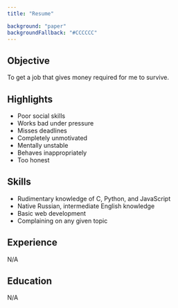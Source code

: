 ```yaml
---
title: "Resume"

background: "paper"
backgroundFallback: "#CCCCCC"
---
```


## Objective

To get a job that gives money required for me to survive.

## Highlights

* Poor social skills
* Works bad under pressure
* Misses deadlines
* Completely unmotivated
* Mentally unstable
* Behaves inappropriately
* Too honest

## Skills

* Rudimentary knowledge of C, Python, and JavaScript
* Native Russian, intermediate English knowledge
* Basic web development
* Complaining on any given topic

## Experience

N/A

## Education

N/A
